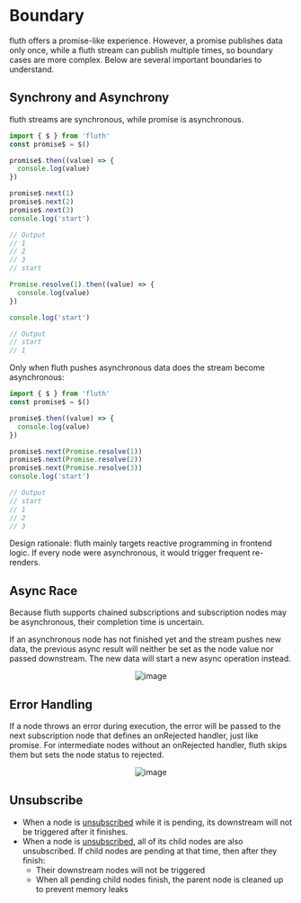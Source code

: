 # Boundary

fluth offers a promise-like experience. However, a promise publishes data only once, while a fluth stream can publish multiple times, so boundary cases are more complex. Below are several important boundaries to understand.

## Synchrony and Asynchrony

fluth streams are synchronous, while promise is asynchronous.

```typescript
import { $ } from 'fluth'
const promise$ = $()

promise$.then((value) => {
  console.log(value)
})

promise$.next(1)
promise$.next(2)
promise$.next(3)
console.log('start')

// Output
// 1
// 2
// 3
// start
```

```typescript
Promise.resolve(1).then((value) => {
  console.log(value)
})

console.log('start')

// Output
// start
// 1
```

Only when fluth pushes asynchronous data does the stream become asynchronous:

```typescript
import { $ } from 'fluth'
const promise$ = $()

promise$.then((value) => {
  console.log(value)
})

promise$.next(Promise.resolve(1))
promise$.next(Promise.resolve(2))
promise$.next(Promise.resolve(3))
console.log('start')

// Output
// start
// 1
// 2
// 3
```

Design rationale: fluth mainly targets reactive programming in frontend logic. If every node were asynchronous, it would trigger frequent re-renders.

## Async Race

Because fluth supports chained subscriptions and subscription nodes may be asynchronous, their completion time is uncertain.

If an asynchronous node has not finished yet and the stream pushes new data, the previous async result will neither be set as the node value nor passed downstream. The new data will start a new async operation instead.

<div style="display: flex; justify-content: center">
  <img src="/raceCase.drawio.svg" alt="image" >
</div>

## Error Handling

If a node throws an error during execution, the error will be passed to the next subscription node that defines an onRejected handler, just like promise. For intermediate nodes without an onRejected handler, fluth skips them but sets the node status to rejected.

<div style="display: flex; justify-content: center">
  <img src="/errorCase.drawio.svg" alt="image" >
</div>

## Unsubscribe

- When a node is [unsubscribed](/en/guide/base.html#unsubscribe) while it is pending, its downstream will not be triggered after it finishes.
- When a node is [unsubscribed](/en/guide/base.html#unsubscribe), all of its child nodes are also unsubscribed. If child nodes are pending at that time, then after they finish:
  - Their downstream nodes will not be triggered
  - When all pending child nodes finish, the parent node is cleaned up to prevent memory leaks
